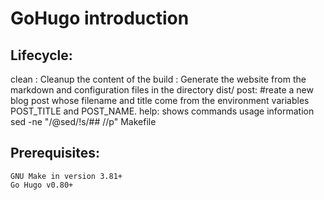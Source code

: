 # GoHugo introduction


## Lifecycle:
clean : Cleanup the content of the
build : Generate the website from the markdown and configuration files in the directory dist/
post: #reate a new blog post whose filename and title come from the environment variables POST_TITLE and POST_NAME.
help: shows commands usage information
	sed -ne "/@sed/!s/## //p" Makefile

## Prerequisites:
    GNU Make in version 3.81+
    Go Hugo v0.80+
